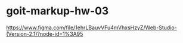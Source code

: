 # goit-markup-hw-03

https://www.figma.com/file/1ehrLBauvVFu4mVhxsHzyZ/Web-Studio-(Version-2.1)?node-id=1%3A95
